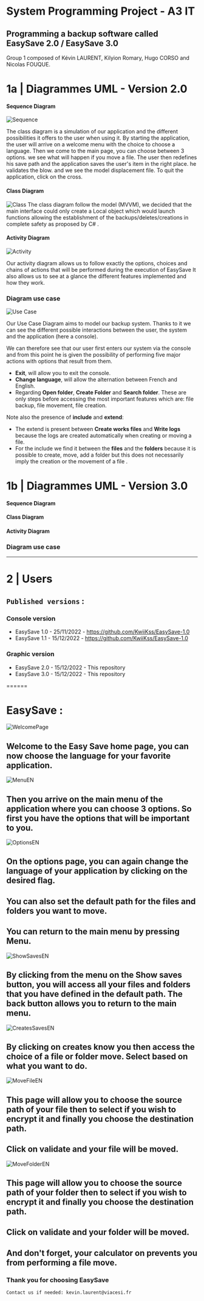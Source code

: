 # System Programming Project - A3 IT

## Programming a backup software called EasySave 2.0 / EasySave 3.0

Group 1 composed of Kévin LAURENT, Kilyion Romary, Hugo CORSO and Nicolas FOUQUE.



# 1a | Diagrammes UML - Version 2.0

#### Sequence Diagram
![Sequence](https://s3.us-west-2.amazonaws.com/secure.notion-static.com/f05d425f-3468-4bcc-a42e-e24ac300e84c/Untitled.png?X-Amz-Algorithm=AWS4-HMAC-SHA256&X-Amz-Content-Sha256=UNSIGNED-PAYLOAD&X-Amz-Credential=AKIAT73L2G45EIPT3X45%2F20221125%2Fus-west-2%2Fs3%2Faws4_request&X-Amz-Date=20221125T161450Z&X-Amz-Expires=86400&X-Amz-Signature=218537648a2f17960ede228a112be06812210d7dbb88c59b8eec667fb5bf88e9&X-Amz-SignedHeaders=host&response-content-disposition=filename%3D%22Untitled.png%22&x-id=GetObject)

The class diagram is a simulation of our application and the different possibilities it offers to the user when using it.
By starting the application, the user will arrive on a welcome menu with the choice to choose a language. Then we come to the main page, you can choose between 3 options. we see what will happen if you move a file. The user then redefines his save path and the application saves the user's item in the right place.
he validates the blow.
and we see the model displacement file.
To quit the application, click on the cross.

#### Class Diagram

![Class](https://user-images.githubusercontent.com/93579262/207011393-99c927bc-bf3d-4450-ac8d-036ae32fd88f.png)
The class diagram follow the model (MVVM), we decided that the main interface could only create a Local object which would launch functions allowing the establishment of the backups/deletes/creations in complete safety as proposed by C# .

#### Activity Diagram

![Activity](https://s3.us-west-2.amazonaws.com/secure.notion-static.com/01eb167e-7fbe-4786-b94a-8050f508d5ba/Diagramme_Dactivit_Projet_2_Final_%282%29.png?X-Amz-Algorithm=AWS4-HMAC-SHA256&X-Amz-Content-Sha256=UNSIGNED-PAYLOAD&X-Amz-Credential=AKIAT73L2G45EIPT3X45%2F20221125%2Fus-west-2%2Fs3%2Faws4_request&X-Amz-Date=20221125T162132Z&X-Amz-Expires=86400&X-Amz-Signature=e9bb9954c5173d42c06c10ea1f2fa200739e87244f551a8336a69c4f58fcc286&X-Amz-SignedHeaders=host&response-content-disposition=filename%3D%22Diagramme%2520D%27activit%25C3%25A9%2520Projet%25202%2520Final%2520%282%29.png%22&x-id=GetObject)

Our activity diagram allows us to follow exactly the options, choices and chains of actions that will be performed during the execution of EasySave
It also allows us to see at a glance the different features implemented and how they work.

### Diagram use case

![Use Case](https://user-images.githubusercontent.com/93580066/204036895-2816ec8a-f39b-498b-aaa7-f4346605f201.png)

Our Use Case Diagram aims to model our backup system. Thanks to it we can see the different possible interactions between the user, the system and the application (here a console).

We can therefore see that our user first enters our system via the console and from this point he is given the possibility of performing five major actions with options that result from them.

- **Exit**, will allow you to exit the console.
- **Change language**, will allow the alternation between French and English.
- Regarding **Open folder**, **Create Folder** and **Search folder**. These are only steps before accessing the most important features which are: file backup, file movement, file creation.

Note also the presence of **include** and **extend**:

- The extend is present between **Create works files** and **Write logs** because the logs are created automatically when creating or moving a file.
- For the include we find it between the **files** and the **folders** because it is possible to create, move, add a folder but this does not necessarily imply the creation or the movement of a file .

# 1b | Diagrammes UML - Version 3.0

#### Sequence Diagram

#### Class Diagram

#### Activity Diagram

### Diagram use case


***
# 2 | Users

## `Published versions` :

### Console version
* EasySave 1.0 - 25/11/2022 - https://github.com/KwiiKss/EasySave-1.0
* EasySave 1.1 - 15/12/2022 - https://github.com/KwiiKss/EasySave-1.0

### Graphic version
* EasySave 2.0 - 15/12/2022 - This repository
* EasySave 3.0 - 15/12/2022 - This repository

======

# EasySave :

![WelcomePage](https://user-images.githubusercontent.com/93579099/207647399-75adad24-8eb5-4c01-ba03-7036b19e6293.png)

## Welcome to the Easy Save home page, you can now choose the language for your favorite application.

![MenuEN](https://user-images.githubusercontent.com/93579099/207647496-0a834fbe-6159-4240-95bd-42165aea23fe.png)

## Then you arrive on the main menu of the application where you can choose 3 options. So first you have the options that will be important to you.

![OptionsEN](https://user-images.githubusercontent.com/93579099/207647555-98ee4d01-43cf-42a2-8761-c080c2a9d9a8.png)

## On the options page, you can again change the language of your application by clicking on the desired flag.
## You can also set the default path for the files and folders you want to move.
## You can return to the main menu by pressing Menu.

![ShowSavesEN](https://user-images.githubusercontent.com/93579099/207647624-725947f4-184a-418b-9de5-75d31b368994.png)

## By clicking from the menu on the Show saves button, you will access all your files and folders that you have defined in the default path. The back button allows you to return to the main menu.

![CreatesSavesEN](https://user-images.githubusercontent.com/93579099/207647706-2b2e70de-4a38-4773-882b-1ea60fc5cbb8.png)

## By clicking on creates know you then access the choice of a file or folder move. Select based on what you want to do.

![MoveFileEN](https://user-images.githubusercontent.com/93579099/207647892-21998658-1686-469f-830c-509cda5e6748.png)

## This page will allow you to choose the source path of your file then to select if you wish to encrypt it and finally you choose the destination path.
## Click on validate and your file will be moved.

![MoveFolderEN](https://user-images.githubusercontent.com/93579099/207647925-2848b92a-d73e-47e4-b405-3c3e7752d4c2.png)

## This page will allow you to choose the source path of your folder then to select if you wish to encrypt it and finally you choose the destination path.
## Click on validate and your folder will be moved.
## And don't forget, your calculator on prevents you from performing a file move.

### Thank you for choosing EasySave

`Contact us if needed: kevin.laurent@viacesi.fr`
